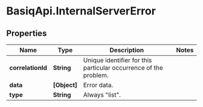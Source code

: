 # BasiqApi.InternalServerError

## Properties
Name | Type | Description | Notes
------------ | ------------- | ------------- | -------------
**correlationId** | **String** | Unique identifier for this particular occurrence of the problem. | 
**data** | **[Object]** | Error data. | 
**type** | **String** | Always \"list\". | 


